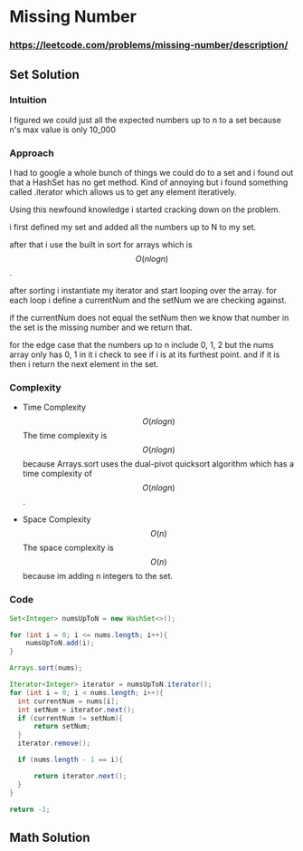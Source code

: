 # Missing Number

### https://leetcode.com/problems/missing-number/description/

## Set Solution

### Intuition
I figured we could just all the expected numbers up to n to a set because n's max value is only 10_000

### Approach
I had to google a whole bunch of things we could do to a set and i found out that a HashSet has no get method. Kind of annoying but i found something called .iterator which allows us to get any element iteratively.

Using this newfound knowledge i started cracking down on the problem.

i first defined my set and added all the numbers up to N to my set.

after that i use the built in sort for arrays which is $$O(n log n)$$.

after sorting i instantiate my iterator and start looping over the array. for each loop i define a currentNum and the setNum we are checking against.

if the currentNum does not equal the setNum then we know that number in the set is the missing number and we return that.

for the edge case that the numbers up to n include 0, 1, 2 but the nums array only has 0, 1 in it i check to see if i is at its furthest point. and if it is then i return the next element in the set.

### Complexity
* Time Complexity
$$O(n log n)$$
The time complexity is $$O(n log n)$$ because Arrays.sort uses the dual-pivot quicksort algorithm which has a time complexity of $$O(n log n)$$.

* Space Complexity
$$O(n)$$
The space complexity is $$O(n)$$ because im adding n integers to the set.

### Code

```java
Set<Integer> numsUpToN = new HashSet<>();

for (int i = 0; i <= nums.length; i++){
    numsUpToN.add(i);
}

Arrays.sort(nums);

Iterator<Integer> iterator = numsUpToN.iterator();
for (int i = 0; i < nums.length; i++){
  int currentNum = nums[i];
  int setNum = iterator.next();
  if (currentNum != setNum){
      return setNum;
  }
  iterator.remove();

  if (nums.length - 1 == i){

      return iterator.next();
  }
}

return -1;


```

## Math Solution